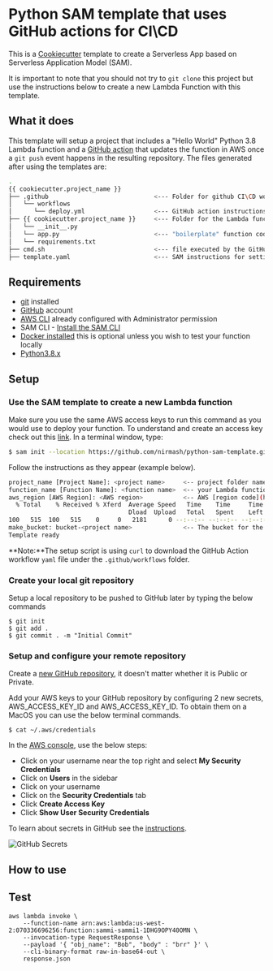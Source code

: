 # Python SAM template that uses GitHub actions for CI\CD

This is a [Cookiecutter](https://github.com/audreyr/cookiecutter) template to create a Serverless App based on Serverless Application Model (SAM).

It is important to note that you should not try to `git clone` this project but use the instructions below to create a new Lambda Function with this template. 

## What it does

This template will setup a project that includes a "Hello World" Python 3.8 Lambda function and a [GitHub action](https://github.com/features/actions) that updates the function in AWS once a `git push` event happens in the resulting repository. The files generated after using the templates are:

```bash
.
{{ cookiecutter.project_name }}
├── .github                             <--- Folder for github CI\CD workflow
│   └── workflows
│      └── deploy.yml                   <--- GitHub action instructions that runs upon a push to the master branch
├── {{ cookiecutter.project_name }}     <--- Folder for the Lambda function code
│   └── __init__.py
│   └── app.py                          <--- "boilerplate" function code
│   └── requirements.txt                
├── cmd.sh                              <--- file executed by the GitHub Action workflow when a push to master happens
├── template.yaml                       <--- SAM instructions for setting up and updating the function    
```

## Requirements
* [git](https://git-scm.com/downloads) installed
* [GitHub](https://github.com) account
* [AWS CLI](https://docs.aws.amazon.com/cli/latest/userguide/install-cliv2.html) already configured with Administrator permission 
* SAM CLI - [Install the SAM CLI](https://docs.aws.amazon.com/serverless-application-model/latest/developerguide/serverless-sam-cli-install.html)
* [Docker installed](https://www.docker.com/community-edition) this is optional unless you wish to test your function locally
* [Python3.8.x](https://www.python.org/downloads/)

## Setup 
### Use the SAM template to create a new Lambda function
Make sure you use the same AWS access keys to run this command as you would use to deploy your function. To understand and create an access key check out this [link](https://aws.amazon.com/premiumsupport/knowledge-center/create-access-key/).
In a terminal window, type:
```bash
$ sam init --location https://github.com/nirmash/python-sam-template.git
```
Follow the instructions as they appear (example below).
```bash
project_name [Project Name]: <project name>     <-- project folder name of your project and the CloudFormation stack in AWS
function_name [Function Name]: <function name>  <-- your Lambda function name 
aws_region [AWS Region]: <AWS region>           <-- AWS [region code](https://docs.aws.amazon.com/general/latest/gr/rande.html#regional-endpoints) for your function 
  % Total    % Received % Xferd  Average Speed   Time    Time     Time  Current
                                 Dload  Upload   Total   Spent    Left  Speed
100   515  100   515    0     0   2181      0 --:--:-- --:--:-- --:--:--  2182
make_bucket: bucket-<project name>              <-- The bucket for the function code
Template ready
```
**Note:**The setup script is using `curl` to download the GitHub Action workflow `yaml` file under the `.github/workflows` folder.

### Create your local git repository
Setup a local repository to be pushed to GitHub later by typing the below commands
```shell
$ git init
$ git add .
$ git commit . -m "Initial Commit"
```
### Setup and configure your remote repository
Create a [new GitHub repository](https://docs.github.com/en/enterprise/2.15/user/articles/create-a-repo), it doesn't matter whether it is Public or Private.

Add your AWS keys to your GitHub repository by configuring 2 new secrets, AWS_ACCESS_KEY_ID and AWS_ACCESS_KEY_ID. To obtain them on a MacOS you can use the below terminal commands.
```shell
$ cat ~/.aws/credentials
```
In the [AWS console](http://console.aws.amazon.com), use the below steps: 
* Click on your username near the top right and select **My Security Credentials**
* Click on **Users** in the sidebar
* Click on your username
* Click on the **Security Credentials** tab
* Click **Create Access Key**
* Click **Show User Security Credentials**

To learn about secrets in GitHub see the [instructions](https://docs.github.com/en/actions/configuring-and-managing-workflows/creating-and-storing-encrypted-secrets#creating-encrypted-secrets-for-a-repository).

![GitHub Secrets](https://raw.githubusercontent.com/nirmash/python-sam-template/master/github-secrets.jpg)

## How to use


## Test
```shell
aws lambda invoke \
    --function-name arn:aws:lambda:us-west-2:070336696256:function:sammi-sammi1-1DHG9OPY40OMN \
    --invocation-type RequestResponse \
    --payload '{ "obj_name": "Bob", "body" : "brr" }' \
    --cli-binary-format raw-in-base64-out \
    response.json
```
